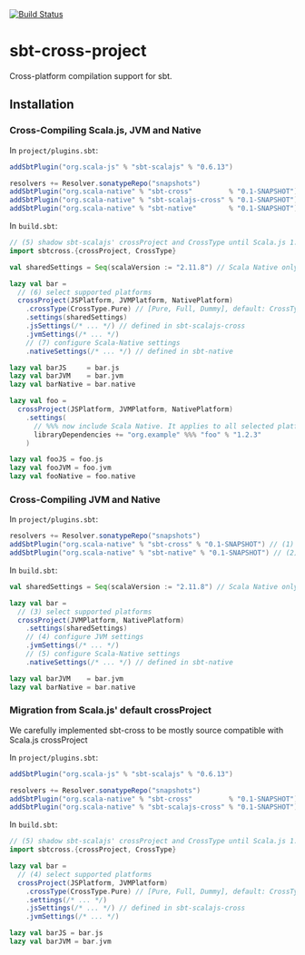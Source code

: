 <a href="https://travis-ci.org/scala-native/sbt-cross-project" target="_blank" rel="nofollow">
  <img src="https://travis-ci.org/scala-native/sbt-cross-project.png?branch=master" alt="Build Status"></img>
</a>

<h1>sbt-cross-project</h1>

Cross-platform compilation support for sbt.

<h2>Installation</h2>

<h3>Cross-Compiling Scala.js, JVM and Native</h3>

In `project/plugins.sbt`:

```scala
addSbtPlugin("org.scala-js" % "sbt-scalajs" % "0.6.13")

resolvers += Resolver.sonatypeRepo("snapshots")                         // (1)
addSbtPlugin("org.scala-native" % "sbt-cross"         % "0.1-SNAPSHOT") // (2)
addSbtPlugin("org.scala-native" % "sbt-scalajs-cross" % "0.1-SNAPSHOT") // (3)
addSbtPlugin("org.scala-native" % "sbt-native"        % "0.1-SNAPSHOT") // (4)
```

In `build.sbt`:

```scala
// (5) shadow sbt-scalajs' crossProject and CrossType until Scala.js 1.0.0 is released
import sbtcross.{crossProject, CrossType}

val sharedSettings = Seq(scalaVersion := "2.11.8") // Scala Native only supports 2.11

lazy val bar =
  // (6) select supported platforms
  crossProject(JSPlatform, JVMPlatform, NativePlatform) 
    .crossType(CrossType.Pure) // [Pure, Full, Dummy], default: CrossType.Full
    .settings(sharedSettings)
    .jsSettings(/* ... */) // defined in sbt-scalajs-cross
    .jvmSettings(/* ... */)
    // (7) configure Scala-Native settings
    .nativeSettings(/* ... */) // defined in sbt-native

lazy val barJS     = bar.js
lazy val barJVM    = bar.jvm
lazy val barNative = bar.native

lazy val foo = 
  crossProject(JSPlatform, JVMPlatform, NativePlatform)
    .settings(
      // %%% now include Scala Native. It applies to all selected platforms
      libraryDependencies += "org.example" %%% "foo" % "1.2.3"
    )

lazy val fooJS = foo.js
lazy val fooJVM = foo.jvm
lazy val fooNative = foo.native
```

<h3>Cross-Compiling JVM and Native</h3>

In `project/plugins.sbt`:

```scala
resolvers += Resolver.sonatypeRepo("snapshots")
addSbtPlugin("org.scala-native" % "sbt-cross" % "0.1-SNAPSHOT") // (1)
addSbtPlugin("org.scala-native" % "sbt-native" % "0.1-SNAPSHOT") // (2)
```

In `build.sbt`:

```scala
val sharedSettings = Seq(scalaVersion := "2.11.8") // Scala Native only supports 2.11

lazy val bar =
  // (3) select supported platforms
  crossProject(JVMPlatform, NativePlatform) 
    .settings(sharedSettings)
    // (4) configure JVM settings
    .jvmSettings(/* ... */)
    // (5) configure Scala-Native settings
    .nativeSettings(/* ... */) // defined in sbt-native

lazy val barJVM    = bar.jvm
lazy val barNative = bar.native
```

<h3>Migration from Scala.js' default crossProject</h3>

We carefully implemented sbt-cross to be mostly source compatible with Scala.js crossProject

In `project/plugins.sbt`:

```scala
addSbtPlugin("org.scala-js" % "sbt-scalajs" % "0.6.13")

resolvers += Resolver.sonatypeRepo("snapshots")                         // (1)
addSbtPlugin("org.scala-native" % "sbt-cross"         % "0.1-SNAPSHOT") // (2)
addSbtPlugin("org.scala-native" % "sbt-scalajs-cross" % "0.1-SNAPSHOT") // (3)
```

In `build.sbt`:

```scala
// (5) shadow sbt-scalajs' crossProject and CrossType until Scala.js 1.0.0 is released
import sbtcross.{crossProject, CrossType}

lazy val bar =
  // (4) select supported platforms
  crossProject(JSPlatform, JVMPlatform) 
    .crossType(CrossType.Pure) // [Pure, Full, Dummy], default: CrossType.Full
    .settings(/* ... */)
    .jsSettings(/* ... */) // defined in sbt-scalajs-cross
    .jvmSettings(/* ... */)

lazy val barJS = bar.js
lazy val barJVM = bar.jvm
```
